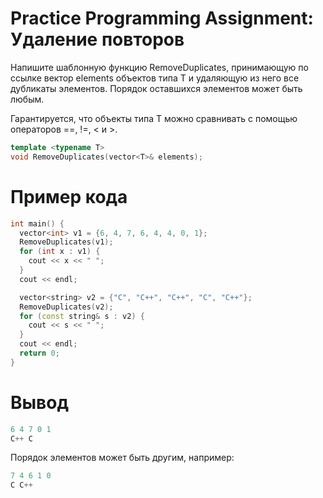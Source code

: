 # Practice Programming Assignment: Удаление повторов

Напишите шаблонную функцию RemoveDuplicates, принимающую по ссылке вектор elements
объектов типа T и удаляющую из него все дубликаты элементов.
Порядок оставшихся элементов может быть любым.

Гарантируется, что объекты типа T можно сравнивать с помощью операторов ==, !=, < и >.

```c++
template <typename T>
void RemoveDuplicates(vector<T>& elements);

```
# Пример кода

``` c++
int main() {
  vector<int> v1 = {6, 4, 7, 6, 4, 4, 0, 1};
  RemoveDuplicates(v1);
  for (int x : v1) {
    cout << x << " ";
  }
  cout << endl;

  vector<string> v2 = {"C", "C++", "C++", "C", "C++"};
  RemoveDuplicates(v2);
  for (const string& s : v2) {
    cout << s << " ";
  }
  cout << endl;
  return 0;
}

```
# Вывод
```c++
6 4 7 0 1
C++ C
```
Порядок элементов может быть другим, например:
```c++
7 4 6 1 0
C C++

